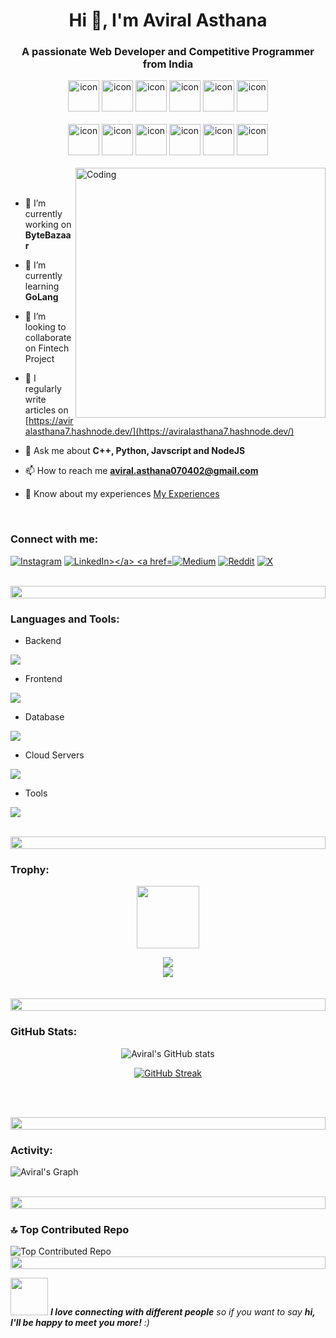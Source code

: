 

<h1 align="center">Hi 👋, I'm Aviral Asthana</h1>
<h3 align="center">A passionate Web Developer and Competitive Programmer from India</h3>
<p align="center"> 
<!--  <img src="https://komarev.com/ghpvc/?username=aviral0702&label=Profile%20views&color=0e75b6&style=flat" alt="aviral asthana" />  -->
<!--  <img src="https://img.shields.io/badge/Languages-Python | C++ | Typescript | Node | React -green.svg" alt="supun nanayakkara's languages" /> -->
<!--  <img alt="Profile followers" src="https://img.shields.io/github/followers/supuna97"> -->
</p>

<div align="center">
  <img src="https://techstack-generator.vercel.app/cpp-icon.svg" alt="icon" width="50" height="50" />
  <img src="https://techstack-generator.vercel.app/python-icon.svg" alt="icon" width="50" height="50" />
  <img src="https://techstack-generator.vercel.app/ts-icon.svg" alt="icon" width="50" height="50" />
  <img src="https://techstack-generator.vercel.app/js-icon.svg" alt="icon"width="50" height="50" />
  <img src="https://techstack-generator.vercel.app/react-icon.svg" alt="icon" width="50" height="50" />
 <img src="https://techstack-generator.vercel.app/mysql-icon.svg" alt="icon" width="50" height="50" />
</div>

<br>

<div align="center">
  <img src="https://techstack-generator.vercel.app/docker-icon.svg" alt="icon" width="50" height="50" />
  <img src="https://techstack-generator.vercel.app/aws-icon.svg" alt="icon" width="50" height="50" />
  <img src="https://techstack-generator.vercel.app/github-icon.svg" alt="icon" width="50" height="50" />
  <img src="https://techstack-generator.vercel.app/kubernetes-icon.svg" alt="icon" width="50" height="50" />
  <img src="https://techstack-generator.vercel.app/restapi-icon.svg" alt="icon" width="50" height="50" />
  <img src="https://techstack-generator.vercel.app/graphql-icon.svg" alt="icon" width="50" height="50" />
</div>
<br>


<img align="right" alt="Coding" width="400" src="https://user-images.githubusercontent.com/74038190/216644497-1951db19-8f3d-4e44-ac08-8e9d7e0d94a7.gif">
<br><br>

- 🔭 I’m currently working on **ByteBazaar**

- 🌱 I’m currently learning **GoLang**

- 👯 I’m looking to collaborate on Fintech Project

- 📝 I regularly write articles on [https://aviralasthana7.hashnode.dev/](https://aviralasthana7.hashnode.dev/)

- 💬 Ask me about **C++, Python, Javscript and NodeJS**

- 📫 How to reach me **aviral.asthana070402@gmail.com**

- 📄 Know about my experiences [My Experiences](https://drive.google.com/drive/folders/1_63QU8BNNN7S9kHpLDbiEmcPhw4bplKf)

<br>
<h3 align="left">Connect with me:</h3>
<p align="left">
<a href="https://instagram.com/i_m_asthana_avi"><img src="https://img.shields.io/badge/Instagram-%23E4405F.svg?logo=Instagram&logoColor=white" alt="Instagram"></a>
<a href="https://linkedin.com/in/aviral-asthana-02b70824b"><img src="https://img.shields.io/badge/LinkedIn-%230077B5.svg?logo=linkedin&logoColor=white" alt="LinkedIn></a>
<a href="https://medium.com/@@aviral.asthana0704"><img src="https://img.shields.io/badge/Medium-12100E?logo=medium&logoColor=white" alt="Medium"></a>
<a href="https://reddit.com/user/Cool_Relation2289"><img src="https://img.shields.io/badge/Reddit-%23FF4500.svg?logo=Reddit&logoColor=white" alt="Reddit"></a>
<a href="https://x.com/AviralAsthana10"><img src="https://img.shields.io/badge/X-black.svg?logo=X&logoColor=white" alt="X"></a>
</p>
<br>

<img src="https://user-images.githubusercontent.com/74038190/212284100-561aa473-3905-4a80-b561-0d28506553ee.gif" height="20" width="100%">

<h3 align="left">Languages and Tools:</h3>

- Backend
<p align="left">
  <a href="https://skillicons.dev">
    <img src="https://skillicons.dev/icons?i=go,nodejs,py,flask,fastapi,django,express,nestjs" />
  </a>
</p>

- Frontend
<p align="left">
  <a href="https://skillicons.dev">
    <img src="https://skillicons.dev/icons?i=ts,js,react,nextjs,gatsby,redux,tailwind,materialui" />
  </a>
</p>

- Database
<p align="left">
  <a href="https://skillicons.dev">
    <img src="https://skillicons.dev/icons?i=mongodb,mysql,postgresql,firebase" />
  </a>
</p>

- Cloud Servers
<p align="left">
  <a href="https://skillicons.dev">
    <img src="https://skillicons.dev/icons?i=aws,gcp,firebase" />
  </a>
</p>

- Tools
<p align="left">
  <a href="https://skillicons.dev">
    <img src="https://skillicons.dev/icons?i=git,github,docker,kubernetes,figma,idea,vscode,postman,linux" />
  </a>
</p>

<br/>

<img src="https://user-images.githubusercontent.com/74038190/212284100-561aa473-3905-4a80-b561-0d28506553ee.gif" height="20" width="100%">

<h3 align="left">Trophy:</h3>

<p align="center">
<img src="https://media.tenor.com/0ENB5HuTH0gAAAAi/trophy-beker.gif"  width="100px" height="100px"></p>
  
<div align="center">
<img src="https://github-profile-trophy.vercel.app/?username=aviral0702&theme=matrix&no-bg=true&no-frame=true&row=1&column=4&title=MultiLanguage,Commits,PullRequest,Reviews">
 </div>

<div align="center">
<img src="https://github-profile-trophy.vercel.app/?username=aviral0702&theme=matrix&no-bg=true&no-frame=true&row=1&column=4&title=Repositories,Organizations,Stars,Followers">
 </div>
 <br><br>

<img src="https://user-images.githubusercontent.com/74038190/212284100-561aa473-3905-4a80-b561-0d28506553ee.gif" height="20" width="100%">

<h3 align="left">GitHub Stats:</h3>
<div align="center">
 
![Aviral's GitHub stats](https://github-readme-stats.vercel.app/api?username=aviral0702\&theme=midnight-purple\&show_icons=true\&show=reviews,prs_merged,prs_merged_percentage\&hide=contribs,issues)

[![GitHub Streak](https://streak-stats.demolab.com/?user=aviral0702&theme=midnight-purple)](https://git.io/streak-stats)

</div>

<br><br>

<img src="https://user-images.githubusercontent.com/74038190/212284100-561aa473-3905-4a80-b561-0d28506553ee.gif" height="20" width="100%">

<h3 align="left">Activity:</h3>

![Aviral's Graph](https://github-readme-activity-graph.vercel.app/graph?username=aviral0702&custom_title=Aviral's%20GitHub%20Activity%20Graph&bg_color=0D1117&color=7F3FBF&line=7F3FBF&point=7F3FBF&area_color=FFFFFF&title_color=FFFFFF&area=true)
<br><br>

<img src="https://user-images.githubusercontent.com/74038190/212284100-561aa473-3905-4a80-b561-0d28506553ee.gif" height="20" width="100%">

<h3>🔝 Top Contributed Repo</h3>
<img src="https://github-contributor-stats.vercel.app/api?username=aviral0702&limit=5&theme=tokyonight&combine_all_yearly_contributions=true" alt="Top Contributed Repo">

<img src="https://user-images.githubusercontent.com/74038190/212284100-561aa473-3905-4a80-b561-0d28506553ee.gif" height="20" width="100%">

<img src="https://media.giphy.com/media/LnQjpWaON8nhr21vNW/giphy.gif" width="60"> <em><b>I love connecting with different people</b> so if you want to say <b>hi, I'll be happy to meet you more!</b> :)</em>

<br>

